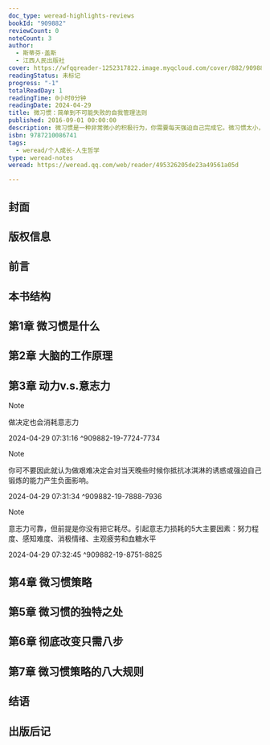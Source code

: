 ```yaml
---
doc_type: weread-highlights-reviews
bookId: "909882"
reviewCount: 0
noteCount: 3
author:
  - 斯蒂芬·盖斯
  - 江西人民出版社
cover: https://wfqqreader-1252317822.image.myqcloud.com/cover/882/909882/t7_909882.jpg
readingStatus: 未标记
progress: "-1"
totalReadDay: 1
readingTime: 0小时0分钟
readingDate: 2024-04-29
title: 微习惯：简单到不可能失败的自我管理法则
published: 2016-09-01 00:00:00
description: 微习惯是一种非常微小的积极行为，你需要每天强迫自己完成它。微习惯太小，小到不可能失败。正是因为这个特性，它不会给你造成任何负担，而且具有超强的“欺骗性”，它也因此成了极具优势的习惯养成策略。微习惯策略的科学原理表明了人们无法长期坚持大多数主流成长策略的原因，也揭示了人们长期坚持微习惯策略的可能性。人们无法让改变的效果持久时，往往认为原因在于自己，但其实有问题的并不是他们本身，而是他们采用的策略。当你开始用微习惯策略教你的方法按照大脑的规律做事情时，持久改变其实很容易。
isbn: 9787210086741
tags:
  - weread/个人成长-人生哲学
type: weread-notes
weread: https://weread.qq.com/web/reader/495326205de23a49561a05d

---
```



## 封面

## 版权信息

## 前言

## 本书结构

## 第1章 微习惯是什么

## 第2章 大脑的工作原理

## 第3章 动力v.s.意志力

> [!NOTE] 
> 做决定也会消耗意志力
> 
> 2024-04-29 07:31:16 ^909882-19-7724-7734

> [!NOTE] 
> 你可不要因此就认为做艰难决定会对当天晚些时候你抵抗冰淇淋的诱惑或强迫自己锻炼的能力产生负面影响。
> 
> 2024-04-29 07:31:34 ^909882-19-7888-7936

> [!NOTE] 
> 意志力可靠，但前提是你没有把它耗尽。引起意志力损耗的5大主要因素：努力程度、感知难度、消极情绪、主观疲劳和血糖水平
> 
> 2024-04-29 07:32:45 ^909882-19-8751-8825

## 第4章 微习惯策略

## 第5章 微习惯的独特之处

## 第6章 彻底改变只需八步

## 第7章 微习惯策略的八大规则

## 结语

## 出版后记


